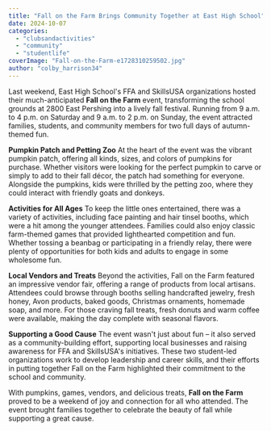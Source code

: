 ```yaml
---
title: "Fall on the Farm Brings Community Together at East High School"
date: 2024-10-07
categories: 
  - "clubsandactivities"
  - "community"
  - "studentlife"
coverImage: "Fall-on-the-Farm-e1728310259502.jpg"
author: "colby_harrison34"
---
```


Last weekend, East High School's FFA and SkillsUSA organizations hosted their much-anticipated **Fall on the Farm** event, transforming the school grounds at 2800 East Pershing into a lively fall festival. Running from 9 a.m. to 4 p.m. on Saturday and 9 a.m. to 2 p.m. on Sunday, the event attracted families, students, and community members for two full days of autumn-themed fun.

**Pumpkin Patch and Petting Zoo** At the heart of the event was the vibrant pumpkin patch, offering all kinds, sizes, and colors of pumpkins for purchase. Whether visitors were looking for the perfect pumpkin to carve or simply to add to their fall décor, the patch had something for everyone. Alongside the pumpkins, kids were thrilled by the petting zoo, where they could interact with friendly goats and donkeys.

**Activities for All Ages** To keep the little ones entertained, there was a variety of activities, including face painting and hair tinsel booths, which were a hit among the younger attendees. Families could also enjoy classic farm-themed games that provided lighthearted competition and fun. Whether tossing a beanbag or participating in a friendly relay, there were plenty of opportunities for both kids and adults to engage in some wholesome fun.

**Local Vendors and Treats** Beyond the activities, Fall on the Farm featured an impressive vendor fair, offering a range of products from local artisans. Attendees could browse through booths selling handcrafted jewelry, fresh honey, Avon products, baked goods, Christmas ornaments, homemade soap, and more. For those craving fall treats, fresh donuts and warm coffee were available, making the day complete with seasonal flavors.

**Supporting a Good Cause** The event wasn't just about fun – it also served as a community-building effort, supporting local businesses and raising awareness for FFA and SkillsUSA's initiatives. These two student-led organizations work to develop leadership and career skills, and their efforts in putting together Fall on the Farm highlighted their commitment to the school and community.

With pumpkins, games, vendors, and delicious treats, **Fall on the Farm** proved to be a weekend of joy and connection for all who attended. The event brought families together to celebrate the beauty of fall while supporting a great cause.
